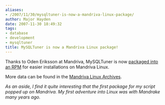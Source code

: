 ```yaml
---
aliases:
- /2007/11/30/mysqltuner-is-now-a-mandriva-linux-package/
author: Major Hayden
date: 2007-11-30 18:49:32
tags:
- database
- development
- mysqltuner
title: MySQLTuner is now a Mandriva Linux package!
---
```


Thanks to Oden Eriksson at Mandriva, MySQLTuner is now [packaged into an RPM][1] for easier installations on Mandriva Linux.

More data can be found in the [Mandriva Linux Archives][2].

_As an aside, I find it quite interesting that the first package for my script popped up on Mandriva. My first adventure into Linux was with Mandrake many years ago._

 [1]: http://sophie.zarb.org/viewrpm/41102afc4b469a3d92abb9a147fc9271
 [2]: http://archives.mandrivalinux.com/changelog/2007-11/msg00753.php